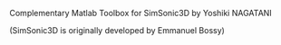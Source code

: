 Complementary Matlab Toolbox for SimSonic3D by Yoshiki NAGATANI

(SimSonic3D is originally developed by Emmanuel Bossy)
